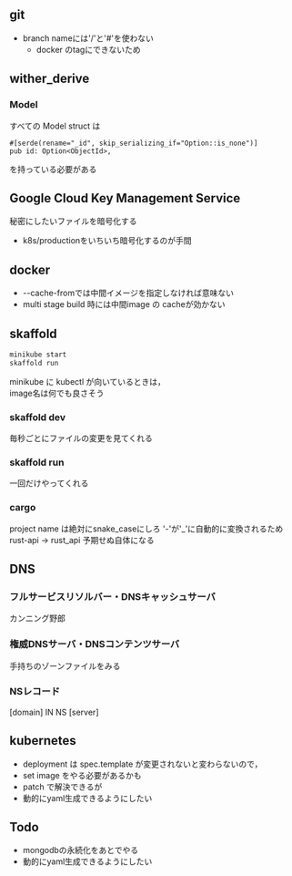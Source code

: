 ## git
- branch nameには'/'と'#'を使わない
  - docker のtagにできないため
## wither_derive
### Model
すべての Model struct は 
```
#[serde(rename="_id", skip_serializing_if="Option::is_none")]
pub id: Option<ObjectId>,
```
を持っている必要がある

## Google Cloud Key Management Service
秘密にしたいファイルを暗号化する
- k8s/productionをいちいち暗号化するのが手間

## docker
- --cache-fromでは中間イメージを指定しなければ意味ない
- multi stage build 時には中間image の cacheが効かない

## skaffold
```bash
minikube start
skaffold run
```
minikube に kubectl が向いているときは，  
image名は何でも良さそう
### skaffold dev 
毎秒ごとにファイルの変更を見てくれる
### skaffold run
一回だけやってくれる

### cargo 
project name は絶対にsnake_caseにしろ
'-'が'_'に自動的に変換されるため
rust-api -> rust_api
予期せぬ自体になる

## DNS
### フルサービスリソルバー・DNSキャッシュサーバ
カンニング野郎
### 権威DNSサーバ・DNSコンテンツサーバ
手持ちのゾーンファイルをみる
### NSレコード
[domain] IN NS [server]

## kubernetes
- deployment は spec.template が変更されないと変わらないので，  
- set image をやる必要があるかも
- patch で解決できるが
- 動的にyaml生成できるようにしたい

## Todo
- mongodbの永続化をあとでやる
- 動的にyaml生成できるようにしたい
